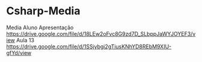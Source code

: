 # Csharp-Media
Media Aluno
Apresentação
https://drive.google.com/file/d/18LEw2oFvc8G9zd7D_SLbppJaWYJOYEF3/view
Aula 13
https://drive.google.com/file/d/1SSjybgi2gTiusKNhYD8REbM9XIU-gfYd/view
